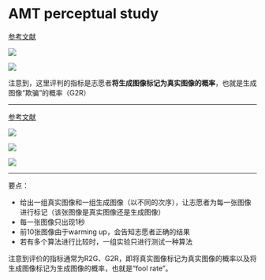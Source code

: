 # AMT perceptual study


[参考文献](https://openaccess.thecvf.com/content_cvpr_2017/papers/Isola_Image-To-Image_Translation_With_CVPR_2017_paper.pdf)

![](https://gitee.com/shilongshen/image-bad/raw/master/img/20201031103257.png)



![](https://gitee.com/shilongshen/image-bad/raw/master/img/20201031104557.png)



注意到，这里评判的指标是志愿者**将生成图像标记为真实图像的概率**，也就是生成图像“欺骗”的概率（G2R）

---

[参考文献](https://openaccess.thecvf.com/content_ICCV_2017/papers/Lassner_A_Generative_Model_ICCV_2017_paper.pdf)

![](https://gitee.com/shilongshen/image-bad/raw/master/img/20201031103346.png)

![](https://gitee.com/shilongshen/image-bad/raw/master/img/20201031105301.png)

![](https://gitee.com/shilongshen/image-bad/raw/master/img/20201031105359.png)



---



要点：

- 给出一组真实图像和一组生成图像（以不同的次序），让志愿者为每一张图像进行标记（该张图像是真实图像还是生成图像）
- 每一张图像只出现1秒
- 前10张图像由于warming up，会告知志愿者正确的结果
- 若有多个算法进行比较时，一组实验只进行测试一种算法

注意到评价的指标通常为R2G、G2R，即将真实图像标记为真实图像的概率以及将生成图像标记为生成图像的概率，也就是“fool rate”。


